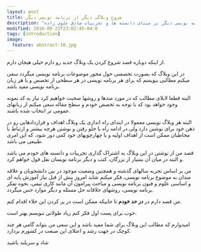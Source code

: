 ```yaml
---
layout: post
title: شروع وبلاگی دیگر از برنامه نویسی دیگر
description: "اولین مطلب وبلاگ برنامه نویسی دیگر بر مبنای دانسته ها و تجربیات صادق علوی زاده"
modified: 2016-09-23T23:02:45-04:0
tags: [introduction]
image:
  feature: abstract-10.jpg
---
```


از اینکه دوباره قصد شروع کردن یک وبلاگ جدید رو دارم خیلی هیجان دارم.

در این وبلاگ که بصورت تخصصی حول محور موضوعات برنامه نویسی میگردد سعی میکنم مطالبی بنویسم که برای هر برنامه نویسی در هر سطحی از تخصص و یا هر زبان برنامه نویسی مفید باشد.

البته قطعا لابلای مطالب که در مورد متدها و روشها صحبت خواهیم کرد نیاز به کد نمونه وجود خواهد بود که با توجه به تخصص خودم و سطح مقاله سعی میکنم از زبانهای عمومی تر انتخاب شده باشند.

البته هر وبلاگ نویسی معمولا در ابتدای راه اندازی یک وبلاگ اهداف و قراردادهایی رو در ذهن خود برای نوشتن دارد ولی در ادامه راه با جلو رفتن و نوشتن هرچه بیشتر و ارتباط با مخاطبان ممکن است از اهداف اولیه و یا چهارچوبهای خود کمی دور شود، که این امری طبیعی می باشد.

قصد من از نوشتن در این وبلاگ به اشتراک گذاری تجربیات و دانسته های خودم می باشد و البته در میان آن بسیار از بزرگان، کتب و دیگر برنامه نویسان نقل قول خواهم کرد.

من بر اساس تجربه سالهای گذشته و همچنین وضعیت موجود در بین دانشجویان و علاقه مندان به موضوع برنامه نویسی، فکر میکنم شاید امروز بیش از قبل نیاز آموزش پایه ای و اساسی علوم و فنون برنامه نویسی و مباحث پیرامون آن مانند کاری تیمی، نحوه تفکر برنامه نویسی، روشهای خلاقانه حل مسئله و دیگر موارد حس میگردد.

من قصد دارم در **در حد خودم** تا جاییکه ممکن است در پر کردن این خلاء اقدام کنم.

خوب برای پست اول فکر کنم زیاد طولانی ننویسم بهتر است.

امیدوارم که مطالب این وبلاگ برای شما مفید باشد و این سعی من بتواند گامی هر چند کوچک در جهت رشد و اعتلای این صنعت در کشورم بردارد.

شاد و سربلند باشید
